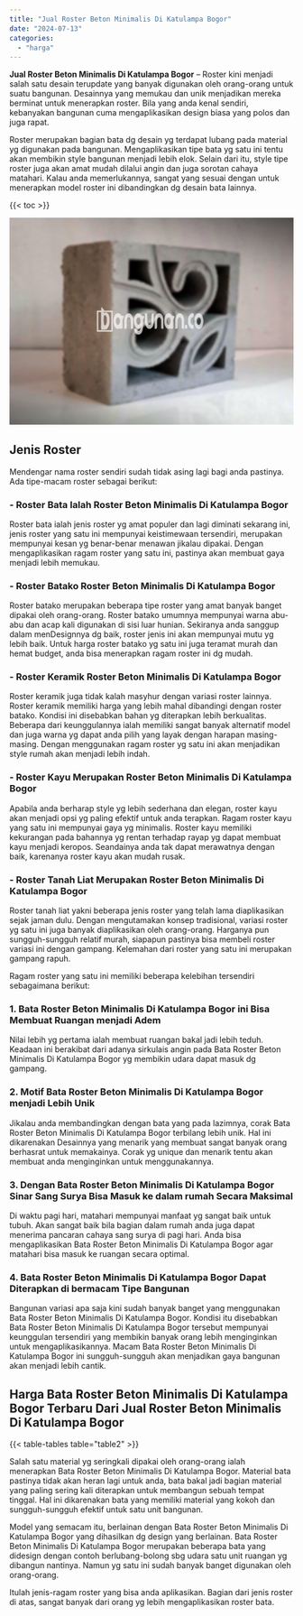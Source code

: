 ```yaml
---
title: "Jual Roster Beton Minimalis Di Katulampa Bogor"
date: "2024-07-13"
categories: 
  - "harga"
---
```


**Jual Roster Beton Minimalis Di Katulampa Bogor** – Roster kini menjadi salah satu desain terupdate yang banyak digunakan oleh orang-orang untuk suatu bangunan. Desainnya yang memukau dan unik menjadikan mereka berminat untuk menerapkan roster. Bila yang anda kenal sendiri, kebanyakan bangunan cuma mengaplikasikan design biasa yang polos dan juga rapat.

Roster merupakan bagian bata dg desain yg terdapat lubang pada material yg digunakan pada bangunan. Mengaplikasikan tipe bata yg satu ini tentu akan membikin style bangunan menjadi lebih elok. Selain dari itu, style tipe roster juga akan amat mudah dilalui angin dan juga sorotan cahaya matahari. Kalau anda memerlukannya, sangat yang sesuai dengan untuk menerapkan model roster ini dibandingkan dg desain bata lainnya.

{{< toc >}}

![Jual Roster Beton Minimalis Di Katulampa Bogor](/images/bata-roster-minimalis-16.png)

## Jenis Roster

Mendengar nama roster sendiri sudah tidak asing lagi bagi anda pastinya. Ada tipe-macam roster sebagai berikut:

### \- Roster Bata Ialah Roster Beton Minimalis Di Katulampa Bogor

Roster bata ialah jenis roster yg amat populer dan lagi diminati sekarang ini, jenis roster yang satu ini mempunyai keistimewaan tersendiri, merupakan mempunyai kesan yg benar-benar menawan jikalau dipakai. Dengan mengaplikasikan ragam roster yang satu ini, pastinya akan membuat gaya menjadi lebih memukau.

### \- Roster Batako Roster Beton Minimalis Di Katulampa Bogor

Roster batako merupakan beberapa tipe roster yang amat banyak banget dipakai oleh orang-orang. Roster batako umumnya mempunyai warna abu-abu dan acap kali digunakan di sisi luar hunian. Sekiranya anda sanggup dalam menDesignnya dg baik, roster jenis ini akan mempunyai mutu yg lebih baik. Untuk harga roster batako yg satu ini juga teramat murah dan hemat budget, anda bisa menerapkan ragam roster ini dg mudah.

### \- Roster Keramik Roster Beton Minimalis Di Katulampa Bogor

Roster keramik juga tidak kalah masyhur dengan variasi roster lainnya. Roster keramik memiliki harga yang lebih mahal dibandingi dengan roster batako. Kondisi ini disebabkan bahan yg diterapkan lebih berkualitas. Beberapa dari keunggulannya ialah memiliki sangat banyak alternatif model dan juga warna yg dapat anda pilih yang layak dengan harapan masing-masing. Dengan menggunakan ragam roster yg satu ini akan menjadikan style rumah akan menjadi lebih indah.

### \- Roster Kayu Merupakan Roster Beton Minimalis Di Katulampa Bogor

Apabila anda berharap style yg lebih sederhana dan elegan, roster kayu akan menjadi opsi yg paling efektif untuk anda terapkan. Ragam roster kayu yang satu ini mempunyai gaya yg minimalis. Roster kayu memiliki kekurangan pada bahannya yg rentan terhadap rayap yg dapat membuat kayu menjadi keropos. Seandainya anda tak dapat merawatnya dengan baik, karenanya roster kayu akan mudah rusak.

### \- Roster Tanah Liat Merupakan Roster Beton Minimalis Di Katulampa Bogor

Roster tanah liat yakni beberapa jenis roster yang telah lama diaplikasikan sejak jaman dulu. Dengan mengutamakan konsep tradisional, variasi roster yg satu ini juga banyak diaplikasikan oleh orang-orang. Harganya pun sungguh-sungguh relatif murah, siapapun pastinya bisa membeli roster variasi ini dengan gampang. Kelemahan dari roster yang satu ini merupakan gampang rapuh.

Ragam roster yang satu ini memiliki beberapa kelebihan tersendiri sebagaimana berikut:

### 1\. Bata Roster Beton Minimalis Di Katulampa Bogor ini Bisa Membuat Ruangan menjadi Adem

Nilai lebih yg pertama ialah membuat ruangan bakal jadi lebih teduh. Keadaan ini berakibat dari adanya sirkulais angin pada Bata Roster Beton Minimalis Di Katulampa Bogor yg membikin udara dapat masuk dg gampang.

### 2\. Motif Bata Roster Beton Minimalis Di Katulampa Bogor menjadi Lebih Unik

Jikalau anda membandingkan dengan bata yang pada lazimnya, corak Bata Roster Beton Minimalis Di Katulampa Bogor terbilang lebih unik. Hal ini dikarenakan Desainnya yang menarik yang membuat sangat banyak orang berhasrat untuk memakainya. Corak yg unique dan menarik tentu akan membuat anda menginginkan untuk menggunakannya.

### 3\. Dengan Bata Roster Beton Minimalis Di Katulampa Bogor Sinar Sang Surya Bisa Masuk ke dalam rumah Secara Maksimal

Di waktu pagi hari, matahari mempunyai manfaat yg sangat baik untuk tubuh. Akan sangat baik bila bagian dalam rumah anda juga dapat menerima pancaran cahaya sang surya di pagi hari. Anda bisa mengaplikasikan Bata Roster Beton Minimalis Di Katulampa Bogor agar matahari bisa masuk ke ruangan secara optimal.

### 4\. Bata Roster Beton Minimalis Di Katulampa Bogor Dapat Diterapkan di bermacam Tipe Bangunan

Bangunan variasi apa saja kini sudah banyak banget yang menggunakan Bata Roster Beton Minimalis Di Katulampa Bogor. Kondisi itu disebabkan Bata Roster Beton Minimalis Di Katulampa Bogor tersebut mempunyai keunggulan tersendiri yang membikin banyak orang lebih menginginkan untuk mengaplikasikannya. Macam Bata Roster Beton Minimalis Di Katulampa Bogor ini sungguh-sungguh akan menjadikan gaya bangunan akan menjadi lebih cantik.

## Harga Bata Roster Beton Minimalis Di Katulampa Bogor Terbaru Dari Jual Roster Beton Minimalis Di Katulampa Bogor

{{< table-tables table="table2" >}}

Salah satu material yg seringkali dipakai oleh orang-orang ialah menerapkan Bata Roster Beton Minimalis Di Katulampa Bogor. Material bata pastinya tidak akan heran lagi untuk anda, bata bakal jadi bagian material yang paling sering kali diterapkan untuk membangun sebuah tempat tinggal. Hal ini dikarenakan bata yang memiliki material yang kokoh dan sungguh-sungguh efektif untuk satu unit bangunan.

Model yang semacam itu, berlainan dengan Bata Roster Beton Minimalis Di Katulampa Bogor yang dihasilkan dg design yang berlainan. Bata Roster Beton Minimalis Di Katulampa Bogor merupakan beberapa bata yang didesign dengan contoh berlubang-bolong sbg udara satu unit ruangan yg dibangun nantinya. Namun yg satu ini sudah banyak banget digunakan oleh orang-orang.

Itulah jenis-ragam roster yang bisa anda aplikasikan. Bagian dari jenis roster di atas, sangat banyak dari orang yg lebih mengaplikasikan roster bata.
